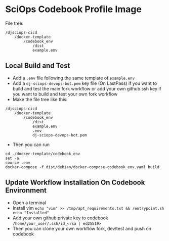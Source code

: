 # SciOps Codebook Profile Image

File tree: 
```
/djsciops-cicd
    /docker-template
        /codebook_env
            /dist
            example.env
```

## Local Build and Test
- Add a `.env` file following the same template of `example.env`
- Add a `dj-sciops-devops-bot.pem` key file (On LastPass) if you want to build and test the main fork workflow or add your own github ssh key if you want to build and test your own fork workflow
- Make the file tree like this:
```
/djsciops-cicd
    /docker-template
        /codebook_env
            /dist
            example.env
            .env
            dj-sciops-devops-bot.pem
```
- Then you can run
```
cd ./docker-template/codebook_env
set -a
source .env
docker-compose -f dist/debian/docker-compose-codebook_env.yaml build
```

## Update Workflow Installation On Codebook Environment
- Open a terminal
- Install vim `echo "vim" >> /tmp/apt_requirements.txt && /entrypoint.sh echo "Installed"`
- Add your own github private key to codebook `/home/your_user/.ssh/id_<rsa | ed25519>`
- Then you can clone your own workflow fork, dev/test and push on codebook
